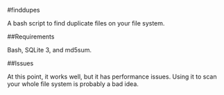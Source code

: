 #finddupes

A bash script to find duplicate files on your file system.

##Requirements

Bash, SQLite 3, and md5sum.

##Issues

At this point, it works well, but it has performance issues. Using it to scan your whole file system is probably a bad idea.
